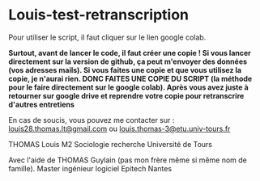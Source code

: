 # Louis-test-retranscription

Pour utiliser le script, il faut cliquer sur le lien google colab. 


**Surtout, avant de lancer le code, il faut créer une copie ! Si vous lancer directement sur la version de github, ça peut m'envoyer des données (vos adresses mails). Si vous faites une copie et que vous utilisez la copie, je n'aurai rien. DONC FAITES UNE COPIE DU SCRIPT (la méthode pour le faire directement sur le google colab). Après vous avez juste à retourner sur google drive et reprendre votre copie pour retranscrire d'autres entretiens**

En cas de soucis, vous pouvez me contacter sur : louis28.thomas.lt@gmail.com ou louis.thomas-3@etu.univ-tours.fr




THOMAS Louis 
M2 Sociologie recherche
Université de Tours

Avec l'aide de THOMAS Guylain (pas mon frère même si même nom de famille).
Master ingénieur logiciel
Epitech Nantes 
